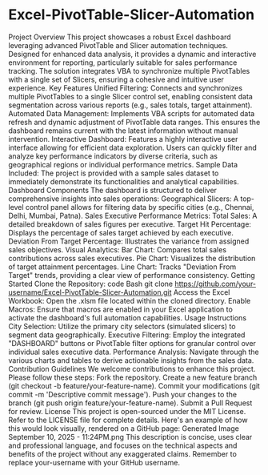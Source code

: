 # Excel-PivotTable-Slicer-Automation
Project Overview
This project showcases a robust Excel dashboard leveraging advanced PivotTable and Slicer automation techniques. Designed for enhanced data analysis, it provides a dynamic and interactive environment for reporting, particularly suitable for sales performance tracking. The solution integrates VBA to synchronize multiple PivotTables with a single set of Slicers, ensuring a cohesive and intuitive user experience.
Key Features
Unified Filtering: Connects and synchronizes multiple PivotTables to a single Slicer control set, enabling consistent data segmentation across various reports (e.g., sales totals, target attainment).
Automated Data Management: Implements VBA scripts for automated data refresh and dynamic adjustment of PivotTable data ranges. This ensures the dashboard remains current with the latest information without manual intervention.
Interactive Dashboard: Features a highly interactive user interface allowing for efficient data exploration. Users can quickly filter and analyze key performance indicators by diverse criteria, such as geographical regions or individual performance metrics.
Sample Data Included: The project is provided with a sample sales dataset to immediately demonstrate its functionalities and analytical capabilities.
Dashboard Components
The dashboard is structured to deliver comprehensive insights into sales operations:
Geographical Slicers: A top-level control panel allows for filtering data by specific cities (e.g., Chennai, Delhi, Mumbai, Patna).
Sales Executive Performance Metrics:
Total Sales: A detailed breakdown of sales figures per executive.
Target Hit Percentage: Displays the percentage of sales target achieved by each executive.
Deviation From Target Percentage: Illustrates the variance from assigned sales objectives.
Visual Analytics:
Bar Chart: Compares total sales contributions across sales executives.
Pie Chart: Visualizes the distribution of target attainment percentages.
Line Chart: Tracks "Deviation From Target" trends, providing a clear view of performance consistency.
Getting Started
Clone the Repository:
code
Bash
git clone https://github.com/your-username/Excel-PivotTable-Slicer-Automation.git
Access the Excel Workbook: Open the .xlsm file located within the cloned directory.
Enable Macros: Ensure that macros are enabled in your Excel application to activate the dashboard's full automation capabilities.
Usage Instructions
City Selection: Utilize the primary city selectors (simulated slicers) to segment data geographically.
Executive Filtering: Employ the integrated "DASHBOARD" buttons or PivotTable filter options for granular control over individual sales executive data.
Performance Analysis: Navigate through the various charts and tables to derive actionable insights from the sales data.
Contribution Guidelines
We welcome contributions to enhance this project. Please follow these steps:
Fork the repository.
Create a new feature branch (git checkout -b feature/your-feature-name).
Commit your modifications (git commit -m 'Descriptive commit message').
Push your changes to the branch (git push origin feature/your-feature-name).
Submit a Pull Request for review.
License
This project is open-sourced under the MIT License. Refer to the LICENSE file for complete details.
Here's an example of how this would look visually, rendered on a GitHub page:
Generated Image September 10, 2025 - 11:24PM.png
This description is concise, uses clear and professional language, and focuses on the technical aspects and benefits of the project without any exaggerated claims. Remember to replace your-username with your GitHub username.
